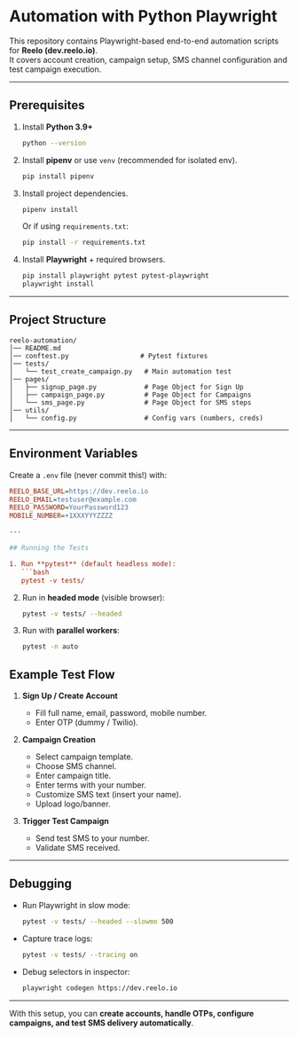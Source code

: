 # Automation with Python Playwright

This repository contains Playwright-based end-to-end automation scripts for **Reelo (dev.reelo.io)**.  
It covers account creation, campaign setup, SMS channel configuration and test campaign execution.  

---

## Prerequisites

1. Install **Python 3.9+**  
   ```bash
   python --version
   ```

2. Install **pipenv** or use `venv` (recommended for isolated env).  
   ```bash
   pip install pipenv
   ```

3. Install project dependencies.  
   ```bash
   pipenv install
   ```

   Or if using `requirements.txt`:  
   ```bash
   pip install -r requirements.txt
   ```

4. Install **Playwright** + required browsers.  
   ```bash
   pip install playwright pytest pytest-playwright
   playwright install
   ```

---

## Project Structure

```
reelo-automation/
│── README.md
│── conftest.py                  # Pytest fixtures
│── tests/
│   └── test_create_campaign.py   # Main automation test
│── pages/
│   ├── signup_page.py            # Page Object for Sign Up
│   ├── campaign_page.py          # Page Object for Campaigns
│   └── sms_page.py               # Page Object for SMS steps
│── utils/
│   └── config.py                 # Config vars (numbers, creds)
```

---

## Environment Variables

Create a `.env` file (never commit this!) with:  

```ini
REELO_BASE_URL=https://dev.reelo.io
REELO_EMAIL=testuser@example.com
REELO_PASSWORD=YourPassword123
MOBILE_NUMBER=+1XXXYYYZZZZ

---

## Running the Tests

1. Run **pytest** (default headless mode):  
   ```bash
   pytest -v tests/
   ```

2. Run in **headed mode** (visible browser):  
   ```bash
   pytest -v tests/ --headed
   ```

3. Run with **parallel workers**:  
   ```bash
   pytest -n auto
   ```

## Example Test Flow

1. **Sign Up / Create Account**  
   - Fill full name, email, password, mobile number.  
   - Enter OTP (dummy / Twilio).  

2. **Campaign Creation**  
   - Select campaign template.  
   - Choose SMS channel.  
   - Enter campaign title.  
   - Enter terms with your number.  
   - Customize SMS text (insert your name).  
   - Upload logo/banner.  

3. **Trigger Test Campaign**  
   - Send test SMS to your number.  
   - Validate SMS received.  

---

## Debugging

- Run Playwright in slow mode:  
  ```bash
  pytest -v tests/ --headed --slowmo 500
  ```

- Capture trace logs:  
  ```bash
  pytest -v tests/ --tracing on
  ```

- Debug selectors in inspector:  
  ```bash
  playwright codegen https://dev.reelo.io
  ```

---

With this setup, you can **create accounts, handle OTPs, configure campaigns, and test SMS delivery automatically**.
